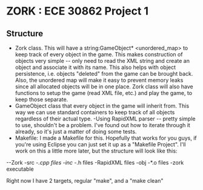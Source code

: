 # ZORK : ECE 30862 Project 1

## Structure
- Zork class. This will have a string:GameObject* <unordered_map> to keep track of every object in the game. This makes construction of objects very simple -- only need to read the XML string and create an object and associate it with its name. This also helps with object persistence, i.e. objects "deleted" from the game can be brought back. Also, the unordered map will make it easy to prevent memory leaks since all allocated objects will be in one place. Zork class will also have functions to setup the game (read XML file, etc.) and play the game, to keep those separate. 
- GameObject class that every object in the game will inherit from. This way we can use standard containers to keep track of all objects regardless of their actual type. 
-Using RapidXML parser -- pretty simple to use, shouldn't be a problem. I've found out how to iterate through it already, so it's just a matter of doing some tests.
- Makefile: I made a Makefile for this. Hopefully that works for you guys, if you're using Eclipse you can just set it up as a "Makefile Project". I'll work on this a little more later, but the structure will look like this:

--Zork
  -src
    -*.cpp files
  -inc
    -*.h files
    -RapidXML files
  -obj
    -*.o files
  -zork executable

Right now I have 2 targets, regular "make", and a "make clean"
